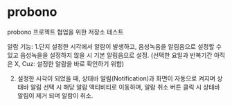 # probono
probono 프로젝트 협업을 위한 저장소 테스트

알람 기능: 
1.단지 설정한 시각에서 알람이 발생하고, 음성녹음을 알림음으로 설정할 수 있고
음성녹을을 설정하지 않을 시 기본 알림음으로 설정.
(선택한 요일과 반복기간 아직은 X, Cuz: 설정한 알람을 바로 확인하기 위함)

2. 설정한 시각이 되었을 때, 상태바 알림(Notification)과 화면이 자동으로 켜지며 
상태바 알림 선택 시 해당 알람 액티비티로 이동하며, 알람 취소 버튼 클릭 시
상태바 알림이 제거 되며 알람이 취소.
